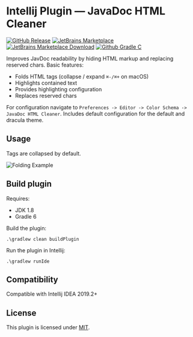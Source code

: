 Intellij Plugin ― JavaDoc HTML Cleaner
====================================== 

[![GitHub Release](https://img.shields.io/github/release/gindex/intellij-javadoc-html-cleaner.svg)](https://github.com/gindex/intellij-javadoc-html-cleaner/releases) 
[![JetBrains Marketplace](https://img.shields.io/jetbrains/plugin/v/13344-javadoc-html-cleaner)](https://plugins.jetbrains.com/plugin/13344-javadoc-html-cleaner)
[![JetBrains Marketplace Download](https://img.shields.io/jetbrains/plugin/d/13344-javadoc-html-cleaner)](https://plugins.jetbrains.com/plugin/13344-javadoc-html-cleaner)
[![Github Gradle C](https://github.com/gindex/intellij-javadoc-html-cleaner/workflows/Gradle%20CI/badge.svg)](https://github.com/gindex/intellij-javadoc-html-cleaner/actions)

Improves JavDoc readability by hiding HTML markup and replacing reserved chars.
Basic features:
- Folds HTML tags (collapse / expand `⌘-/⌘+` on macOS)
- Highlights contained text
- Provides highlighting configuration
- Replaces reserved chars

For configuration navigate to `Preferences -> Editor -> Color Schema -> JavaDoc HTML Cleaner`. 
Includes default configuration for the default and dracula theme. 

Usage
-----
Tags are collapsed by default. 

![Folding Example](https://user-images.githubusercontent.com/4037842/69012627-364d9100-0978-11ea-9aec-255539d4d7f2.gif)

Build plugin
------------

Requires:
- JDK 1.8
- Gradle 6

Build the plugin:

`.\gradlew clean buildPlugin`

Run the plugin in Intellij:

`.\gradlew runIde`

Compatibility
-------------

Compatible with Intellij IDEA 2019.2+

License
-------

This plugin is licensed under [MIT](LICENSE).